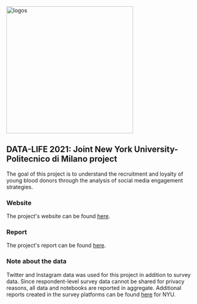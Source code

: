 <img width="331" alt="logos" src="https://user-images.githubusercontent.com/70822634/128571527-198987a7-f1bb-49a1-97a2-c8faa3c07355.PNG">


## DATA-LIFE 2021: Joint New York University-Politecnico di Milano project
The goal of this project is to understand the recruitment and loyalty of young blood donors through the analysis of social media engagement strategies.

### Website
The project's website can be found <a href="https://data-life-website.herokuapp.com/" target="_blank">here</a>.
### Report
The project's report can be found <a href="FinalCapstoneReport.pdf" target="_blank">here</a>.
### Note about the data
Twitter and Instagram data was used for this project in addition to survey data. Since respondent-level survey data cannot be shared for privacy reasons, all data and notebooks are reported in aggregate. Additional reports created in the survey platforms can be found <a href="NYU_responses_survey.pdf" target="_blank">here</a> for NYU.
